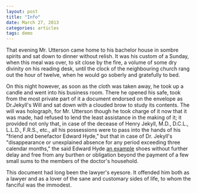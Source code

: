 ```yaml
---
layout: post
title: "Info"
date: March 27, 2013
categories: articles
tags: demo
---
```


That evening Mr. Utterson came home to his bachelor house in sombre spirits and sat down to dinner without relish. It was his custom of a Sunday, when this meal was over, to sit close by the fire, a volume of some dry divinity on his reading desk, until the clock of the neighbouring church rang out the hour of twelve, when he would go soberly and gratefully to bed. 

On this night however, as soon as the cloth was taken away, he took up a candle and went into his business room. There he opened his safe, took from the most private part of it a document endorsed on the envelope as Dr.Jekyll's Will and sat down with a clouded brow to study its contents. The will was holograph, for Mr. Utterson though he took charge of it now that it was made, had refused to lend the least assistance in the making of it; it provided not only that, in case of the decease of Henry Jekyll, M.D., D.C.L., L.L.D., F.R.S., etc., all his possessions were to pass into the hands of his "friend and benefactor Edward Hyde," but that in case of Dr. Jekyll's "disappearance or unexplained absence for any period exceeding three calendar months," the said Edward Hyde [an example](http://example.com/ "Title") shoes without further delay and free from any burthen or obligation beyond the payment of a few small sums to the members of the doctor's household. 

This document had long been the lawyer's eyesore. It offended him both as a lawyer and as a lover of the sane and customary sides of life, to whom the fanciful was the immodest.